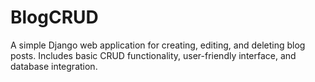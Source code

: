 # BlogCRUD
A simple Django web application for creating, editing, and deleting blog posts.   Includes basic CRUD functionality, user-friendly interface, and database integration.
